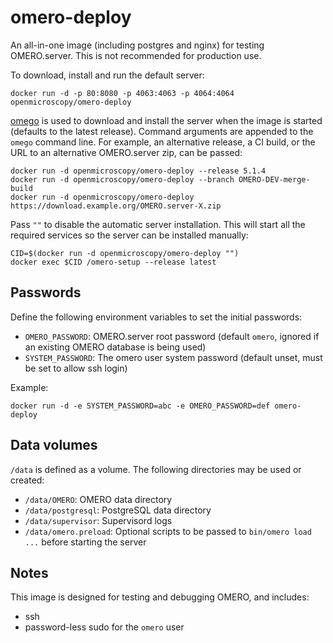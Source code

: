 omero-deploy
============

An all-in-one image (including postgres and nginx) for testing OMERO.server. This is not recommended for production use.

To download, install and run the default server:

    docker run -d -p 80:8080 -p 4063:4063 -p 4064:4064 openmicroscopy/omero-deploy

[omego](https://github.com/ome/omego/) is used to download and install the server when the image is started (defaults to the latest release). Command arguments are appended to the `omego` command line. For example, an alternative release, a CI build, or the URL to an alternative OMERO.server zip, can be passed:

    docker run -d openmicroscopy/omero-deploy --release 5.1.4
    docker run -d openmicroscopy/omero-deploy --branch OMERO-DEV-merge-build
    docker run -d openmicroscopy/omero-deploy https://download.example.org/OMERO.server-X.zip

Pass `""` to disable the automatic server installation. This will start all the required services so the server can be installed manually:

    CID=$(docker run -d openmicroscopy/omero-deploy "")
    docker exec $CID /omero-setup --release latest


Passwords
---------

Define the following environment variables to set the initial passwords:
- `OMERO_PASSWORD`: OMERO.server root password (default `omero`, ignored if an existing OMERO database is being used)
- `SYSTEM_PASSWORD`: The omero user system password (default unset, must be set to allow ssh login)

Example:

    docker run -d -e SYSTEM_PASSWORD=abc -e OMERO_PASSWORD=def omero-deploy


Data volumes
------------

`/data` is defined as a volume. The following directories may be used or created:
- `/data/OMERO`: OMERO data directory
- `/data/postgresql`: PostgreSQL data directory
- `/data/supervisor`: Supervisord logs
- `/data/omero.preload`: Optional scripts to be passed to `bin/omero load ...` before starting the server


Notes
-----

This image is designed for testing and debugging OMERO, and includes:
- ssh
- password-less sudo for the `omero` user
